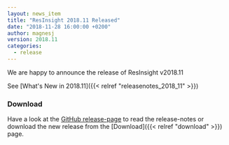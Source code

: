 ```yaml
---
layout: news_item
title: "ResInsight 2018.11 Released"
date: "2018-11-28 16:00:00 +0200"
author: magnesj
version: 2018.11
categories: 
  - release
---
```

We are happy to announce the release of ResInsight v2018.11

See [What's New in 2018.11]({{< relref "releasenotes_2018_11" >}})

### Download
Have a look at the [GitHub release-page](https://github.com/OPM/ResInsight/releases) to read the release-notes 
or download the new release from the [Download]({{< relref "download" >}}) page.
